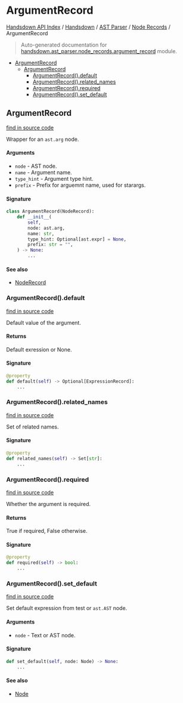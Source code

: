 # ArgumentRecord

[Handsdown API Index](../../../README.md#handsdown-api-index) /
[Handsdown](../../index.md#handsdown) /
[AST Parser](../index.md#ast-parser) /
[Node Records](./index.md#node-records) /
ArgumentRecord

> Auto-generated documentation for [handsdown.ast_parser.node_records.argument_record](https://github.com/vemel/handsdown/blob/main/handsdown/ast_parser/node_records/argument_record.py) module.

- [ArgumentRecord](#argumentrecord)
  - [ArgumentRecord](#argumentrecord-1)
    - [ArgumentRecord().default](#argumentrecord()default)
    - [ArgumentRecord().related_names](#argumentrecord()related_names)
    - [ArgumentRecord().required](#argumentrecord()required)
    - [ArgumentRecord().set_default](#argumentrecord()set_default)

## ArgumentRecord

[find in source code](https://github.com/vemel/handsdown/blob/main/handsdown/ast_parser/node_records/argument_record.py#L13)

Wrapper for an `ast.arg` node.

#### Arguments

- `node` - AST node.
- `name` - Argument name.
- `type_hint` - Argument type hint.
- `prefix` - Prefix for arguemnt name, used for starargs.

#### Signature

```python
class ArgumentRecord(NodeRecord):
    def __init__(
        self,
        node: ast.arg,
        name: str,
        type_hint: Optional[ast.expr] = None,
        prefix: str = "",
    ) -> None:
        ...
```

#### See also

- [NodeRecord](./node_record.md#noderecord)

### ArgumentRecord().default

[find in source code](https://github.com/vemel/handsdown/blob/main/handsdown/ast_parser/node_records/argument_record.py#L39)

Default value of the argument.

#### Returns

Default exression or None.

#### Signature

```python
@property
def default(self) -> Optional[ExpressionRecord]:
    ...
```

### ArgumentRecord().related_names

[find in source code](https://github.com/vemel/handsdown/blob/main/handsdown/ast_parser/node_records/argument_record.py#L71)

Set of related names.

#### Signature

```python
@property
def related_names(self) -> Set[str]:
    ...
```

### ArgumentRecord().required

[find in source code](https://github.com/vemel/handsdown/blob/main/handsdown/ast_parser/node_records/argument_record.py#L49)

Whether the argument is required.

#### Returns

True if required, False otherwise.

#### Signature

```python
@property
def required(self) -> bool:
    ...
```

### ArgumentRecord().set_default

[find in source code](https://github.com/vemel/handsdown/blob/main/handsdown/ast_parser/node_records/argument_record.py#L59)

Set default expression from test or `ast.AST` node.

#### Arguments

- `node` - Text or AST node.

#### Signature

```python
def set_default(self, node: Node) -> None:
    ...
```

#### See also

- [Node](../type_defs.md#node)


